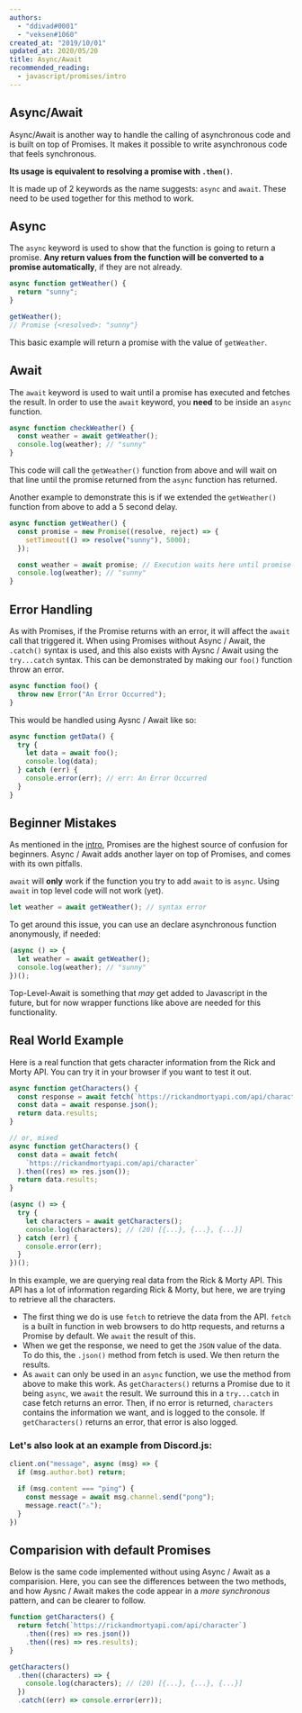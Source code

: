 ```yaml
---
authors:
  - "ddivad#0001"
  - "veksen#1060"
created_at: "2019/10/01"
updated_at: 2020/05/20
title: Async/Await
recommended_reading:
  - javascript/promises/intro
---
```


## Async/Await

Async/Await is another way to handle the calling of asynchronous code and is built on top of Promises. It makes it possible to write asynchronous code that feels synchronous.

**Its usage is equivalent to resolving a promise with `.then()`**.

It is made up of 2 keywords as the name suggests: `async` and `await`. These need to be used together for this method to work.

## Async

The `async` keyword is used to show that the function is going to return a promise. **Any return values from the function will be converted to a promise automatically**, if they are not already.

```js
async function getWeather() {
  return "sunny";
}

getWeather();
// Promise {<resolved>: "sunny"}
```

This basic example will return a promise with the value of `getWeather`.

## Await

The `await` keyword is used to wait until a promise has executed and fetches the result. In order to use the `await` keyword, you **need** to be inside an `async` function.

```js
async function checkWeather() {
  const weather = await getWeather();
  console.log(weather); // "sunny"
}
```

This code will call the `getWeather()` function from above and will wait on that line until the promise returned from the `async` function has returned.

Another example to demonstrate this is if we extended the `getWeather()` function from above to add a 5 second delay.

```js
async function getWeather() {
  const promise = new Promise((resolve, reject) => {
    setTimeout(() => resolve("sunny"), 5000);
  });

  const weather = await promise; // Execution waits here until promise resolves
  console.log(weather); // "sunny"
}
```

## Error Handling

As with Promises, if the Promise returns with an error, it will affect the `await` call that triggered it. When using Promises without Async / Await, the `.catch()` syntax is used, and this also exists with Aysnc / Await using the `try...catch` syntax. This can be demonstrated by making our `foo()` function throw an error.

```js
async function foo() {
  throw new Error("An Error Occurred");
}
```

This would be handled using Aysnc / Await like so:

```js
async function getData() {
  try {
    let data = await foo();
    console.log(data);
  } catch (err) {
    console.error(err); // err: An Error Occurred
  }
}
```

## Beginner Mistakes

As mentioned in the [intro](./intro.md), Promises are the highest source of confusion for beginners. Async / Await adds another layer on top of Promises, and comes with its own pitfalls.

`await` will **only** work if the function you try to add `await` to is `async`. Using `await` in top level code will not work (yet).

```js
let weather = await getWeather(); // syntax error
```

To get around this issue, you can use an declare asynchronous function anonymously, if needed:

```js
(async () => {
  let weather = await getWeather();
  console.log(weather); // "sunny"
})();
```

Top-Level-Await is something that _may_ get added to Javascript in the future, but for now wrapper functions like above are needed for this functionality.

## Real World Example

Here is a real function that gets character information from the Rick and Morty API.
You can try it in your browser if you want to test it out.

```js
async function getCharacters() {
  const response = await fetch(`https://rickandmortyapi.com/api/character`);
  const data = await response.json();
  return data.results;
}

// or, mixed
async function getCharacters() {
  const data = await fetch(
    `https://rickandmortyapi.com/api/character`
  ).then((res) => res.json());
  return data.results;
}

(async () => {
  try {
    let characters = await getCharacters();
    console.log(characters); // (20) [{...}, {...}, {...}]
  } catch (err) {
    console.error(err);
  }
})();
```

In this example, we are querying real data from the Rick & Morty API. This API has a lot of information regarding Rick & Morty, but here, we are trying to retrieve all the characters.

- The first thing we do is use `fetch` to retrieve the data from the API. `fetch` is a built in function in web browsers to do http requests, and returns a Promise by default. We `await` the result of this.
- When we get the response, we need to get the `JSON` value of the data. To do this, the `.json()` method from fetch is used. We then return the results.
- As `await` can only be used in an `async` function, we use the method from above to make this work. As `getCharacters()` returns a Promise due to it being `async`, we `await` the result. We surround this in a `try...catch` in case fetch returns an error. Then, if no error is returned, `characters` contains the information we want, and is logged to the console. If `getCharacters()` returns an error, that error is also logged.

### Let's also look at an example from Discord.js:

```js
client.on("message", async (msg) => {
  if (msg.author.bot) return;

  if (msg.content === "ping") {
    const message = await msg.channel.send("pong");
    message.react("⚠️");
  }
})
```

## Comparision with default Promises

Below is the same code implemented without using Async / Await as a comparision. Here, you can see the differences between the two methods, and how Aysnc / Await makes the code appear in a _more synchronous_ pattern, and can be clearer to follow.

```js
function getCharacters() {
  return fetch(`https://rickandmortyapi.com/api/character`)
    .then((res) => res.json())
    .then((res) => res.results);
}

getCharacters()
  .then((characters) => {
    console.log(characters); // (20) [{...}, {...}, {...}]
  })
  .catch((err) => console.error(err));
```
